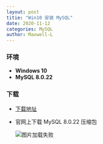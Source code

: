 ```yaml
---
layout: post
titie: "Win10 安装 MySQL"
date: 2020-11-12
categories: MySQL
author: Maxwell-L
---
```


### **环境**
* **Windows 10**
* **MySQL 8.0.22**

### 下载
* [下载地址](https://dev.mysql.com/downloads/mysql/)

* 官网上下载 MySQL 8.0.22 压缩包

    ![图片加载失败](https://maxwell-blog.cn/image/installmysql1.png)